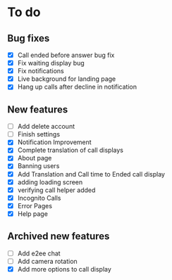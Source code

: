 # To do

## Bug fixes
- [X] Call ended before answer bug fix
- [X] Fix waiting display bug
- [X] Fix notifications
- [X] Live background for landing page
- [X] Hang up calls after decline in notification

## New features
- [ ] Add delete account
- [ ] Finish settings
- [X] Notification Improvement
- [X] Complete translation of call displays
- [X] About page
- [X] Banning users
- [X] Add Translation and Call time to Ended call display
- [X] adding loading screen
- [X] verifying call helper added
- [X] Incognito Calls
- [X] Error Pages
- [X] Help page

## Archived new features
- [ ] Add e2ee chat
- [ ] Add camera rotation
- [X] Add more options to call display